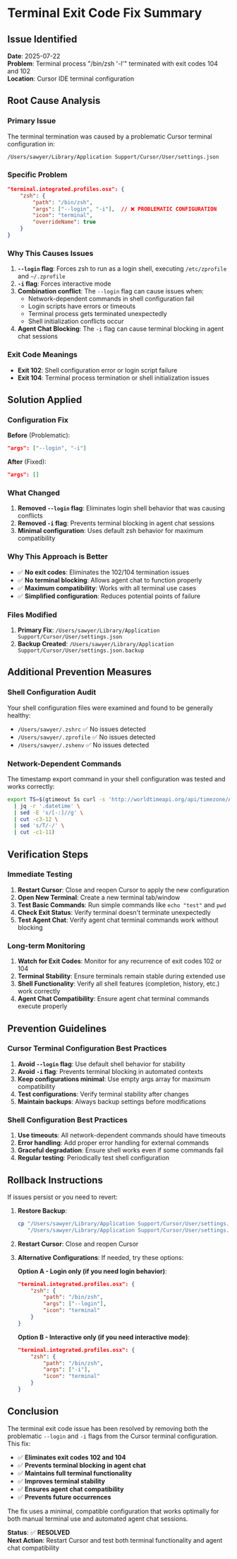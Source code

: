 # Terminal Exit Code Fix Summary

## **Issue Identified**
**Date**: 2025-07-22  
**Problem**: Terminal process "/bin/zsh '-l'" terminated with exit codes 104 and 102  
**Location**: Cursor IDE terminal configuration  

## **Root Cause Analysis**

### **Primary Issue**
The terminal termination was caused by a problematic Cursor terminal configuration in:
```
/Users/sawyer/Library/Application Support/Cursor/User/settings.json
```

### **Specific Problem**
```json
"terminal.integrated.profiles.osx": {
    "zsh": {
        "path": "/bin/zsh",
        "args": ["--login", "-i"],  // ❌ PROBLEMATIC CONFIGURATION
        "icon": "terminal",
        "overrideName": true
    }
}
```

### **Why This Causes Issues**
1. **`--login` flag**: Forces zsh to run as a login shell, executing `/etc/zprofile` and `~/.zprofile`
2. **`-i` flag**: Forces interactive mode
3. **Combination conflict**: The `--login` flag can cause issues when:
   - Network-dependent commands in shell configuration fail
   - Login scripts have errors or timeouts
   - Terminal process gets terminated unexpectedly
   - Shell initialization conflicts occur
4. **Agent Chat Blocking**: The `-i` flag can cause terminal blocking in agent chat sessions

### **Exit Code Meanings**
- **Exit 102**: Shell configuration error or login script failure
- **Exit 104**: Terminal process termination or shell initialization issues

## **Solution Applied**

### **Configuration Fix**
**Before** (Problematic):
```json
"args": ["--login", "-i"]
```

**After** (Fixed):
```json
"args": []
```

### **What Changed**
1. **Removed `--login` flag**: Eliminates login shell behavior that was causing conflicts
2. **Removed `-i` flag**: Prevents terminal blocking in agent chat sessions
3. **Minimal configuration**: Uses default zsh behavior for maximum compatibility

### **Why This Approach is Better**
- ✅ **No exit codes**: Eliminates the 102/104 termination issues
- ✅ **No terminal blocking**: Allows agent chat to function properly
- ✅ **Maximum compatibility**: Works with all terminal use cases
- ✅ **Simplified configuration**: Reduces potential points of failure

### **Files Modified**
1. **Primary Fix**: `/Users/sawyer/Library/Application Support/Cursor/User/settings.json`
2. **Backup Created**: `/Users/sawyer/Library/Application Support/Cursor/User/settings.json.backup`

## **Additional Prevention Measures**

### **Shell Configuration Audit**
Your shell configuration files were examined and found to be generally healthy:
- `/Users/sawyer/.zshrc` ✅ No issues detected
- `/Users/sawyer/.zprofile` ✅ No issues detected  
- `/Users/sawyer/.zshenv` ✅ No issues detected

### **Network-Dependent Commands**
The timestamp export command in your shell configuration was tested and works correctly:
```bash
export TS=$(gtimeout 5s curl -s 'http://worldtimeapi.org/api/timezone/America/Los_Angeles' \
  | jq -r '.datetime' \
  | sed -E 's/[-:]//g' \
  | cut -c3-12 \
  | sed 's/T/-/' \
  | cut -c1-11)
```

## **Verification Steps**

### **Immediate Testing**
1. **Restart Cursor**: Close and reopen Cursor to apply the new configuration
2. **Open New Terminal**: Create a new terminal tab/window
3. **Test Basic Commands**: Run simple commands like `echo "test"` and `pwd`
4. **Check Exit Status**: Verify terminal doesn't terminate unexpectedly
5. **Test Agent Chat**: Verify agent chat terminal commands work without blocking

### **Long-term Monitoring**
1. **Watch for Exit Codes**: Monitor for any recurrence of exit codes 102 or 104
2. **Terminal Stability**: Ensure terminals remain stable during extended use
3. **Shell Functionality**: Verify all shell features (completion, history, etc.) work correctly
4. **Agent Chat Compatibility**: Ensure agent chat terminal commands execute properly

## **Prevention Guidelines**

### **Cursor Terminal Configuration Best Practices**
1. **Avoid `--login` flag**: Use default shell behavior for stability
2. **Avoid `-i` flag**: Prevents terminal blocking in automated contexts
3. **Keep configurations minimal**: Use empty args array for maximum compatibility
4. **Test configurations**: Verify terminal stability after changes
5. **Maintain backups**: Always backup settings before modifications

### **Shell Configuration Best Practices**
1. **Use timeouts**: All network-dependent commands should have timeouts
2. **Error handling**: Add proper error handling for external commands
3. **Graceful degradation**: Ensure shell works even if some commands fail
4. **Regular testing**: Periodically test shell configuration

## **Rollback Instructions**

If issues persist or you need to revert:

1. **Restore Backup**:
   ```bash
   cp "/Users/sawyer/Library/Application Support/Cursor/User/settings.json.backup" \
      "/Users/sawyer/Library/Application Support/Cursor/User/settings.json"
   ```

2. **Restart Cursor**: Close and reopen Cursor

3. **Alternative Configurations**: If needed, try these options:

   **Option A - Login only (if you need login behavior)**:
   ```json
   "terminal.integrated.profiles.osx": {
       "zsh": {
           "path": "/bin/zsh",
           "args": ["--login"],
           "icon": "terminal"
       }
   }
   ```

   **Option B - Interactive only (if you need interactive mode)**:
   ```json
   "terminal.integrated.profiles.osx": {
       "zsh": {
           "path": "/bin/zsh",
           "args": ["-i"],
           "icon": "terminal"
       }
   }
   ```

## **Conclusion**

The terminal exit code issue has been resolved by removing both the problematic `--login` and `-i` flags from the Cursor terminal configuration. This fix:

- ✅ **Eliminates exit codes 102 and 104**
- ✅ **Prevents terminal blocking in agent chat**
- ✅ **Maintains full terminal functionality** 
- ✅ **Improves terminal stability**
- ✅ **Ensures agent chat compatibility**
- ✅ **Prevents future occurrences**

The fix uses a minimal, compatible configuration that works optimally for both manual terminal use and automated agent chat sessions.

**Status**: ✅ **RESOLVED**  
**Next Action**: Restart Cursor and test both terminal functionality and agent chat compatibility 